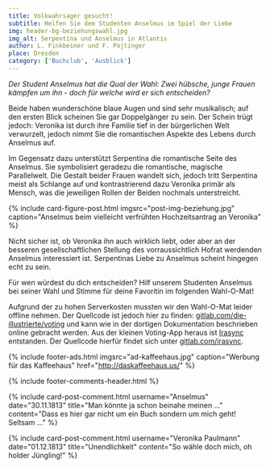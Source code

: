 ```yaml
---
title: Volkwahrsager gesucht!
subtitle: Helfen Sie dem Studenten Anselmus im Spiel der Liebe
img: header-bg-beziehungswahl.jpg
img_alt: Serpentina und Anselmus in Atlantis
author: L. Finkbeiner und F. Pojtinger
place: Dresden
category: ['Buchclub', 'Ausblick']
---
```


_Der Student Anselmus hat die Qual der Wahl: Zwei hübsche, junge Frauen kämpfen um ihn - doch für welche wird er sich entscheiden?_

Beide haben wunderschöne blaue Augen und sind sehr musikalisch; auf den ersten Blick scheinen Sie gar Doppelgänger zu sein. Der Schein trügt jedoch: Veronika ist durch ihre Familie tief in der bürgerlichen Welt verwurzelt, jedoch nimmt Sie die romantischen Aspekte des Lebens durch Anselmus auf.

Im Gegensatz dazu unterstützt Serpentina die romantische Seite des Anselmus. Sie symbolisiert geradezu die romantische, magische Parallelwelt. Die Gestalt beider Frauen wandelt sich, jedoch tritt Serpentina meist als Schlange auf und kontrastrierend dazu Veronika primär als Mensch, was die jeweiligen Rollen der Beiden nochmals unterstreicht.

{% include card-figure-post.html
  imgsrc="post-img-beziehung.jpg"
  caption="Anselmus beim vielleicht verfrühten Hochzeitsantrag an Veronika"
%}

Nicht sicher ist, ob Veronika ihn auch wirklich liebt, oder aber an der besseren gesellschaftlichen Stellung des vorraussichtlich Hofrat werdenden Anselmus interessiert ist. Serpentinas Liebe zu Anselmus scheint hingegen echt zu sein.

Für wen würdest du dich entscheiden? Hilf unserem Studenten Anselmus bei seiner Wahl und Stimme für deine Favoritin im folgenden Wahl-O-Mat!

<div class="alert alert-danger" role="alert">
  Aufgrund der zu hohen Serverkosten mussten wir den Wahl-O-Mat leider offline nehmen. Der Quellcode ist jedoch hier zu finden: <a href="https://gitlab.com/die-illustrierte/voting">gitlab.com/die-illustrierte/voting</a> und kann wie in der dortigen Dokumentation beschrieben online gebracht werden. Aus der kleinen Voting-App heraus ist <a href="https://gitlab.com/irasync/frontend">Irasync</a> entstanden. Der Quellcode hierfür findet sich unter <a href="https://gitlab.com/irasync">gitlab.com/irasync</a>.
</div>

<!-- Old iframe for the voting app -->
<!-- <iframe 
  class="mt-3" 
  src="https://die-illustrierte-voting1-die-illustrierte-voting.a3c1.starter-us-west-1.openshiftapps.com/" 
  frameborder="0" 
  width="100%" height="550"></iframe> -->

{% include footer-ads.html 
  imgsrc="ad-kaffeehaus.jpg"
  caption="Werbung für das Kaffeehaus"
  href="http://daskaffeehaus.us/"
%}

{% include footer-comments-header.html %}

{% include card-post-comment.html 
  username="Anselmus"
  date="30.11.1813"
  title="Man könnte ja schon beinahe meinen ..."
  content="Dass es hier gar nicht um ein Buch sondern um mich geht! Seltsam ..."
%}

{% include card-post-comment.html 
  username="Veronika Paulmann"
  date="01.12.1813"
  title="Unendlichkeit"
  content="So wähle doch mich, oh holder Jüngling!"
%}